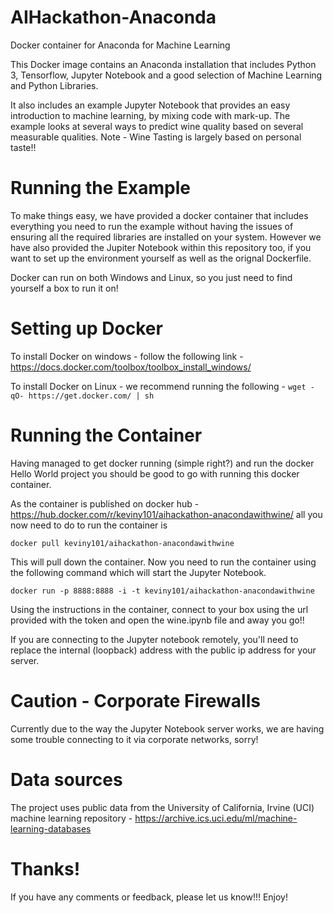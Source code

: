 # AIHackathon-Anaconda
Docker container for Anaconda for Machine Learning

This Docker image contains an Anaconda installation that includes Python 3, Tensorflow, Jupyter Notebook and a good selection of Machine Learning and Python Libraries.

It also includes an example Jupyter Notebook that provides an easy introduction to machine learning, by mixing code with mark-up. The example looks at several ways to predict wine quality based on several measurable qualities. Note - Wine Tasting is largely based on personal taste!! 

# Running the Example

To make things easy, we have provided a docker container that includes everything you need to run the example without having the issues of ensuring all the required libraries are installed on your system. However we have also provided the Jupiter Notebook within this repository too, if you want to set up the environment yourself as well as the orignal Dockerfile. 

Docker can run on both Windows and Linux, so you just need to find yourself a box to run it on!

# Setting up Docker

To install Docker on windows - follow the following link - https://docs.docker.com/toolbox/toolbox_install_windows/

To install Docker on Linux - we recommend running the following - `wget -qO- https://get.docker.com/ | sh`

# Running the Container

Having managed to get docker running (simple right?) and run the docker Hello World project you should be good to go with running this docker container.

As the container is published on docker hub - https://hub.docker.com/r/keviny101/aihackathon-anacondawithwine/ all you now need to do to run the container is 

`docker pull keviny101/aihackathon-anacondawithwine`

This will pull down the container. Now you need to run the container using the following command which will start the Jupyter Notebook.

 `docker run -p 8888:8888 -i -t keviny101/aihackathon-anacondawithwine`

Using the instructions in the container, connect to your box using the url provided with the token and open the wine.ipynb file and away you go!!

If you are connecting to the Jupyter notebook remotely, you'll need to replace the internal (loopback) address with the public ip address for your server.

# Caution - Corporate Firewalls

Currently due to the way the Jupyter Notebook server works, we are having some trouble connecting to it via corporate networks, sorry!

# Data sources

The project uses public data from the University of California, Irvine (UCI) machine learning repository - https://archive.ics.uci.edu/ml/machine-learning-databases

# Thanks!

If you have any comments or feedback, please let us know!!! Enjoy!
